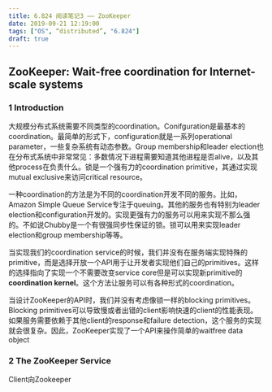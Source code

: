 ```yaml
---
title: 6.824 阅读笔记3 —— ZooKeeper
date: 2019-09-21 12:19:00
tags: ["OS", “distributed”, "6.824"]
draft: true
---
```


## ZooKeeper: Wait-free coordination for Internet-scale systems

### 1 Introduction

大规模分布式系统需要不同类型的coordination。Conifguration是最基本的coordination。最简单的形式下，configuration就是一系列operational parameter，一些复杂系统有动态参数。Group membership和leader election也在分布式系统中非常常见：多数情况下进程需要知道其他进程是否alive，以及其他process在负责什么。锁是一个强有力的coordination primitive，其通过实现mutual exclusive来访问critical resource。

一种coordination的方法是为不同的coordination开发不同的服务。比如，Amazon Simple Queue Service专注于queuing。其他的服务也有特别为leader election和configuration开发的。实现更强有力的服务可以用来实现不那么强的。不如说Chubby是一个有很强同步性保证的锁。锁可以用来实现leader election和group membership等等。

当实现我们的coordination service的时候，我们并没有在服务端实现特殊的primitive，而是选择开放一个API用于让开发者实现他们自己的primitives。这样的选择指向了实现一个不需要改变service core但是可以实现新primitive的**coordination kernel**。这个方法让服务可以有各种形式的coordination。

当设计ZooKeeper的API时，我们并没有考虑像锁一样的blocking primitives。Blocking primitives可以导致慢或者出错的client影响快速的client的性能表现。如果服务需要依赖于其他client的response和failure detection，这个服务的实现就会很复杂。因此，ZooKeeper实现了一个API来操作简单的waitfree data object



### 2 The ZooKeeper Service

Client向Zookeeper